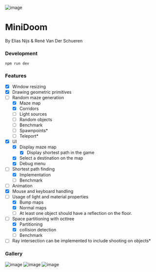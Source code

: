 ![image](https://github.com/user-attachments/assets/c2bafbf5-de62-4ef5-be62-82750e5da656)

# MiniDoom
By Elias Nijs & René Van Der Schueren

### Development
```
npm run dev
```

### Features

- [x] Window resizing
- [x] Drawing geometric primitives
- [ ] Random maze generation
	- [x] Maze map
	- [x] Corridors
	- [ ] Light sources
	- [ ] Random objects
	- [ ] Benchmark
	- [ ] Spawnpoints*
	- [ ] Teleport*
- [x] UI
	- [x] Display maze map
		- [x] Display shortest path in the game
	- [x] Select a destination on the map
	- [x] Debug menu
- [ ] Shortest path finding
	- [x] Implementation
	- [ ] Benchmark
- [ ] Animation
- [x] Mouse and keyboard handling
- [ ] Usage of light and material properties
	- [x] Bump maps
	- [x] Normal maps
	- [ ] At least one object should have a reflection on the floor.
- [ ] Space partitioning with octtree
	- [x] Partitioning
	- [x] collision detection
	- [ ] Benchmark
- [ ] Ray intersection can be implemented to include shooting on objects*

### Gallery
![image](https://github.com/user-attachments/assets/4fa9f028-b76c-499b-a743-5b84d97a6100)
![image](https://github.com/user-attachments/assets/2318dddf-58ee-4202-ad87-5d08a4e280be)
![image](https://github.com/user-attachments/assets/a3ff0628-26db-4920-9541-5e9ebf0446ef)



